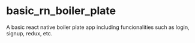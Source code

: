 # basic_rn_boiler_plate
A basic react native boiler plate app including funcionalities such as login, signup, redux, etc.
